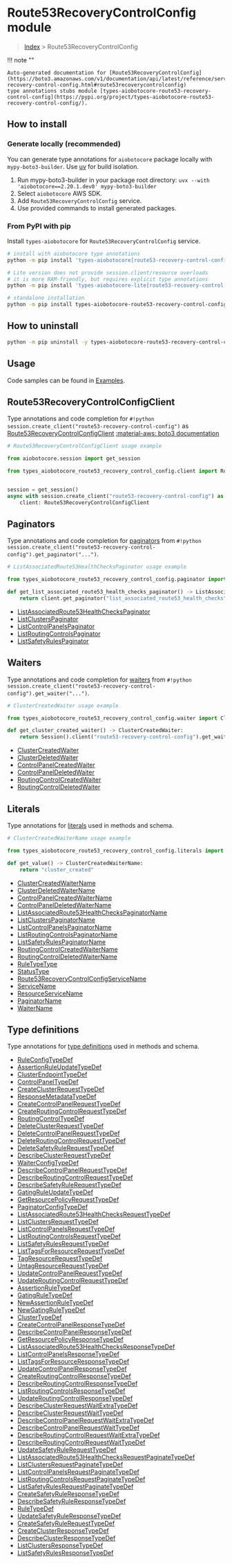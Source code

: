 # Route53RecoveryControlConfig module

> [Index](../README.md) > Route53RecoveryControlConfig


!!! note ""

    Auto-generated documentation for [Route53RecoveryControlConfig](https://boto3.amazonaws.com/v1/documentation/api/latest/reference/services/route53-recovery-control-config.html#route53recoverycontrolconfig)
    type annotations stubs module [types-aiobotocore-route53-recovery-control-config](https://pypi.org/project/types-aiobotocore-route53-recovery-control-config/).

## How to install

### Generate locally (recommended)

You can generate type annotations for `aiobotocore` package locally with `mypy-boto3-builder`.
Use [uv](https://docs.astral.sh/uv/getting-started/installation/) for build isolation.

1. Run mypy-boto3-builder in your package root directory: `uvx --with 'aiobotocore==2.20.1.dev0' mypy-boto3-builder`
1. Select `aiobotocore` AWS SDK.
1. Add `Route53RecoveryControlConfig` service.
1. Use provided commands to install generated packages.



### From PyPI with pip

Install `types-aiobotocore` for `Route53RecoveryControlConfig` service.

```bash
# install with aiobotocore type annotations
python -m pip install 'types-aiobotocore[route53-recovery-control-config]'

# Lite version does not provide session.client/resource overloads
# it is more RAM-friendly, but requires explicit type annotations
python -m pip install 'types-aiobotocore-lite[route53-recovery-control-config]'

# standalone installation
python -m pip install types-aiobotocore-route53-recovery-control-config
```



## How to uninstall

```bash
python -m pip uninstall -y types-aiobotocore-route53-recovery-control-config
```

## Usage

Code samples can be found in [Examples](./usage.md).

## Route53RecoveryControlConfigClient

Type annotations and code completion for  `#!python session.create_client("route53-recovery-control-config")` as [Route53RecoveryControlConfigClient](./client.md)
[:material-aws: boto3 documentation](https://boto3.amazonaws.com/v1/documentation/api/latest/reference/services/route53-recovery-control-config.html#Route53RecoveryControlConfig.Client)

```python
# Route53RecoveryControlConfigClient usage example

from aiobotocore.session import get_session

from types_aiobotocore_route53_recovery_control_config.client import Route53RecoveryControlConfigClient


session = get_session()
async with session.create_client("route53-recovery-control-config") as client:
    client: Route53RecoveryControlConfigClient
```


## Paginators

Type annotations and code completion for
[paginators](./paginators.md)
from `#!python session.create_client("route53-recovery-control-config").get_paginator("...")`.

```python
# ListAssociatedRoute53HealthChecksPaginator usage example

from types_aiobotocore_route53_recovery_control_config.paginator import ListAssociatedRoute53HealthChecksPaginator

def get_list_associated_route53_health_checks_paginator() -> ListAssociatedRoute53HealthChecksPaginator:
    return client.get_paginator("list_associated_route53_health_checks"))
```

- [ListAssociatedRoute53HealthChecksPaginator](./paginators.md#listassociatedroute53healthcheckspaginator)
- [ListClustersPaginator](./paginators.md#listclusterspaginator)
- [ListControlPanelsPaginator](./paginators.md#listcontrolpanelspaginator)
- [ListRoutingControlsPaginator](./paginators.md#listroutingcontrolspaginator)
- [ListSafetyRulesPaginator](./paginators.md#listsafetyrulespaginator)




## Waiters

Type annotations and code completion for
[waiters](./waiters.md)
from `#!python session.create_client("route53-recovery-control-config").get_waiter("...")`.

```python
# ClusterCreatedWaiter usage example

from types_aiobotocore_route53_recovery_control_config.waiter import ClusterCreatedWaiter

def get_cluster_created_waiter() -> ClusterCreatedWaiter:
    return Session().client("route53-recovery-control-config").get_waiter("cluster_created")
```

- [ClusterCreatedWaiter](./waiters.md#clustercreatedwaiter)
- [ClusterDeletedWaiter](./waiters.md#clusterdeletedwaiter)
- [ControlPanelCreatedWaiter](./waiters.md#controlpanelcreatedwaiter)
- [ControlPanelDeletedWaiter](./waiters.md#controlpaneldeletedwaiter)
- [RoutingControlCreatedWaiter](./waiters.md#routingcontrolcreatedwaiter)
- [RoutingControlDeletedWaiter](./waiters.md#routingcontroldeletedwaiter)






## Literals

Type annotations for [literals](./literals.md) used in methods and schema.

```python
# ClusterCreatedWaiterName usage example

from types_aiobotocore_route53_recovery_control_config.literals import ClusterCreatedWaiterName

def get_value() -> ClusterCreatedWaiterName:
    return "cluster_created"
```

- [ClusterCreatedWaiterName](./literals.md#clustercreatedwaitername)
- [ClusterDeletedWaiterName](./literals.md#clusterdeletedwaitername)
- [ControlPanelCreatedWaiterName](./literals.md#controlpanelcreatedwaitername)
- [ControlPanelDeletedWaiterName](./literals.md#controlpaneldeletedwaitername)
- [ListAssociatedRoute53HealthChecksPaginatorName](./literals.md#listassociatedroute53healthcheckspaginatorname)
- [ListClustersPaginatorName](./literals.md#listclusterspaginatorname)
- [ListControlPanelsPaginatorName](./literals.md#listcontrolpanelspaginatorname)
- [ListRoutingControlsPaginatorName](./literals.md#listroutingcontrolspaginatorname)
- [ListSafetyRulesPaginatorName](./literals.md#listsafetyrulespaginatorname)
- [RoutingControlCreatedWaiterName](./literals.md#routingcontrolcreatedwaitername)
- [RoutingControlDeletedWaiterName](./literals.md#routingcontroldeletedwaitername)
- [RuleTypeType](./literals.md#ruletypetype)
- [StatusType](./literals.md#statustype)
- [Route53RecoveryControlConfigServiceName](./literals.md#route53recoverycontrolconfigservicename)
- [ServiceName](./literals.md#servicename)
- [ResourceServiceName](./literals.md#resourceservicename)
- [PaginatorName](./literals.md#paginatorname)
- [WaiterName](./literals.md#waitername)




## Type definitions

Type annotations for [type definitions](./type_defs.md) used in methods and schema.

- [RuleConfigTypeDef](./type_defs.md#ruleconfigtypedef)
- [AssertionRuleUpdateTypeDef](./type_defs.md#assertionruleupdatetypedef)
- [ClusterEndpointTypeDef](./type_defs.md#clusterendpointtypedef)
- [ControlPanelTypeDef](./type_defs.md#controlpaneltypedef)
- [CreateClusterRequestTypeDef](./type_defs.md#createclusterrequesttypedef)
- [ResponseMetadataTypeDef](./type_defs.md#responsemetadatatypedef)
- [CreateControlPanelRequestTypeDef](./type_defs.md#createcontrolpanelrequesttypedef)
- [CreateRoutingControlRequestTypeDef](./type_defs.md#createroutingcontrolrequesttypedef)
- [RoutingControlTypeDef](./type_defs.md#routingcontroltypedef)
- [DeleteClusterRequestTypeDef](./type_defs.md#deleteclusterrequesttypedef)
- [DeleteControlPanelRequestTypeDef](./type_defs.md#deletecontrolpanelrequesttypedef)
- [DeleteRoutingControlRequestTypeDef](./type_defs.md#deleteroutingcontrolrequesttypedef)
- [DeleteSafetyRuleRequestTypeDef](./type_defs.md#deletesafetyrulerequesttypedef)
- [DescribeClusterRequestTypeDef](./type_defs.md#describeclusterrequesttypedef)
- [WaiterConfigTypeDef](./type_defs.md#waiterconfigtypedef)
- [DescribeControlPanelRequestTypeDef](./type_defs.md#describecontrolpanelrequesttypedef)
- [DescribeRoutingControlRequestTypeDef](./type_defs.md#describeroutingcontrolrequesttypedef)
- [DescribeSafetyRuleRequestTypeDef](./type_defs.md#describesafetyrulerequesttypedef)
- [GatingRuleUpdateTypeDef](./type_defs.md#gatingruleupdatetypedef)
- [GetResourcePolicyRequestTypeDef](./type_defs.md#getresourcepolicyrequesttypedef)
- [PaginatorConfigTypeDef](./type_defs.md#paginatorconfigtypedef)
- [ListAssociatedRoute53HealthChecksRequestTypeDef](./type_defs.md#listassociatedroute53healthchecksrequesttypedef)
- [ListClustersRequestTypeDef](./type_defs.md#listclustersrequesttypedef)
- [ListControlPanelsRequestTypeDef](./type_defs.md#listcontrolpanelsrequesttypedef)
- [ListRoutingControlsRequestTypeDef](./type_defs.md#listroutingcontrolsrequesttypedef)
- [ListSafetyRulesRequestTypeDef](./type_defs.md#listsafetyrulesrequesttypedef)
- [ListTagsForResourceRequestTypeDef](./type_defs.md#listtagsforresourcerequesttypedef)
- [TagResourceRequestTypeDef](./type_defs.md#tagresourcerequesttypedef)
- [UntagResourceRequestTypeDef](./type_defs.md#untagresourcerequesttypedef)
- [UpdateControlPanelRequestTypeDef](./type_defs.md#updatecontrolpanelrequesttypedef)
- [UpdateRoutingControlRequestTypeDef](./type_defs.md#updateroutingcontrolrequesttypedef)
- [AssertionRuleTypeDef](./type_defs.md#assertionruletypedef)
- [GatingRuleTypeDef](./type_defs.md#gatingruletypedef)
- [NewAssertionRuleTypeDef](./type_defs.md#newassertionruletypedef)
- [NewGatingRuleTypeDef](./type_defs.md#newgatingruletypedef)
- [ClusterTypeDef](./type_defs.md#clustertypedef)
- [CreateControlPanelResponseTypeDef](./type_defs.md#createcontrolpanelresponsetypedef)
- [DescribeControlPanelResponseTypeDef](./type_defs.md#describecontrolpanelresponsetypedef)
- [GetResourcePolicyResponseTypeDef](./type_defs.md#getresourcepolicyresponsetypedef)
- [ListAssociatedRoute53HealthChecksResponseTypeDef](./type_defs.md#listassociatedroute53healthchecksresponsetypedef)
- [ListControlPanelsResponseTypeDef](./type_defs.md#listcontrolpanelsresponsetypedef)
- [ListTagsForResourceResponseTypeDef](./type_defs.md#listtagsforresourceresponsetypedef)
- [UpdateControlPanelResponseTypeDef](./type_defs.md#updatecontrolpanelresponsetypedef)
- [CreateRoutingControlResponseTypeDef](./type_defs.md#createroutingcontrolresponsetypedef)
- [DescribeRoutingControlResponseTypeDef](./type_defs.md#describeroutingcontrolresponsetypedef)
- [ListRoutingControlsResponseTypeDef](./type_defs.md#listroutingcontrolsresponsetypedef)
- [UpdateRoutingControlResponseTypeDef](./type_defs.md#updateroutingcontrolresponsetypedef)
- [DescribeClusterRequestWaitExtraTypeDef](./type_defs.md#describeclusterrequestwaitextratypedef)
- [DescribeClusterRequestWaitTypeDef](./type_defs.md#describeclusterrequestwaittypedef)
- [DescribeControlPanelRequestWaitExtraTypeDef](./type_defs.md#describecontrolpanelrequestwaitextratypedef)
- [DescribeControlPanelRequestWaitTypeDef](./type_defs.md#describecontrolpanelrequestwaittypedef)
- [DescribeRoutingControlRequestWaitExtraTypeDef](./type_defs.md#describeroutingcontrolrequestwaitextratypedef)
- [DescribeRoutingControlRequestWaitTypeDef](./type_defs.md#describeroutingcontrolrequestwaittypedef)
- [UpdateSafetyRuleRequestTypeDef](./type_defs.md#updatesafetyrulerequesttypedef)
- [ListAssociatedRoute53HealthChecksRequestPaginateTypeDef](./type_defs.md#listassociatedroute53healthchecksrequestpaginatetypedef)
- [ListClustersRequestPaginateTypeDef](./type_defs.md#listclustersrequestpaginatetypedef)
- [ListControlPanelsRequestPaginateTypeDef](./type_defs.md#listcontrolpanelsrequestpaginatetypedef)
- [ListRoutingControlsRequestPaginateTypeDef](./type_defs.md#listroutingcontrolsrequestpaginatetypedef)
- [ListSafetyRulesRequestPaginateTypeDef](./type_defs.md#listsafetyrulesrequestpaginatetypedef)
- [CreateSafetyRuleResponseTypeDef](./type_defs.md#createsafetyruleresponsetypedef)
- [DescribeSafetyRuleResponseTypeDef](./type_defs.md#describesafetyruleresponsetypedef)
- [RuleTypeDef](./type_defs.md#ruletypedef)
- [UpdateSafetyRuleResponseTypeDef](./type_defs.md#updatesafetyruleresponsetypedef)
- [CreateSafetyRuleRequestTypeDef](./type_defs.md#createsafetyrulerequesttypedef)
- [CreateClusterResponseTypeDef](./type_defs.md#createclusterresponsetypedef)
- [DescribeClusterResponseTypeDef](./type_defs.md#describeclusterresponsetypedef)
- [ListClustersResponseTypeDef](./type_defs.md#listclustersresponsetypedef)
- [ListSafetyRulesResponseTypeDef](./type_defs.md#listsafetyrulesresponsetypedef)

